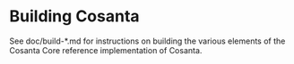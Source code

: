 Building Cosanta
=============

See doc/build-*.md for instructions on building the various
elements of the Cosanta Core reference implementation of Cosanta.
